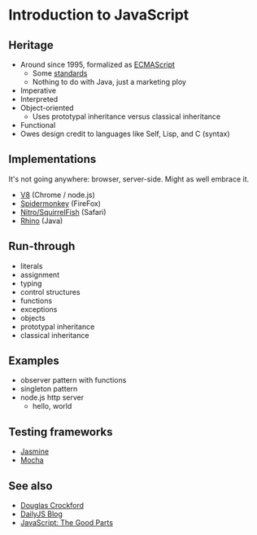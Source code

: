 
# Introduction to JavaScript

## Heritage

* Around since 1995, formalized as [ECMAScript](http://en.wikipedia.org/wiki/ECMAScript)
  * Some [standards](http://www.ecma-international.org/publications/standards/Standard.htm)
  * Nothing to do with Java, just a marketing ploy
* Imperative
* Interpreted
* Object-oriented
  * Uses prototypal inheritance versus classical inheritance
* Functional
* Owes design credit to languages like Self, Lisp, and C (syntax)

## Implementations

It's not going anywhere: browser, server-side. Might as well embrace it.

* [V8](http://code.google.com/p/v8/) (Chrome / node.js)
* [Spidermonkey](https://developer.mozilla.org/en/SpiderMonkey) (FireFox)
* [Nitro/SquirrelFish](http://en.wikipedia.org/wiki/JavaScript_engine#Safari) (Safari)
* [Rhino](http://www.mozilla.org/rhino/) (Java)

## Run-through

* literals
* assignment
* typing
* control structures
* functions
* exceptions
* objects
* prototypal inheritance
* classical inheritance

## Examples

* observer pattern with functions
* singleton pattern
* node.js http server
  * hello, world

## Testing frameworks

* [Jasmine](http://pivotal.github.com/jasmine/)
* [Mocha](https://mochajs.org/)

## See also

* [Douglas Crockford](http://javascript.crockford.com/)
* [DailyJS Blog](http://dailyjs.com/)
* [JavaScript: The Good Parts](http://oreilly.com/catalog/9780596517748)

